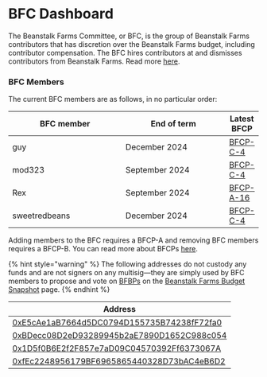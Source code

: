 # BFC Dashboard

The Beanstalk Farms Committee, or BFC, is the group of Beanstalk Farms contributors that has discretion over the Beanstalk Farms budget, including contributor compensation. The BFC hires contributors at and dismisses contributors from Beanstalk Farms. Read more [here](./#beanstalk-farms-committee).

### **BFC Members**

The current BFC members are as follows, in no particular order:

<table><thead><tr><th width="217">BFC member</th><th width="198">End of term</th><th>Latest BFCP</th></tr></thead><tbody><tr><td>guy</td><td>December 2024</td><td><a href="https://github.com/BeanstalkFarms/Beanstalk-Governance-Proposals/blob/master/bfcp/bfcp-c-04-term-extension-h1-2024.md">BFCP-C-4</a></td></tr><tr><td>mod323</td><td>September 2024</td><td><a href="https://github.com/BeanstalkFarms/Beanstalk-Governance-Proposals/blob/master/bfcp/bfcp-c-04-term-extension-h1-2024.md">BFCP-C-4</a></td></tr><tr><td>Rex</td><td>September 2024</td><td><a href="https://github.com/BeanstalkFarms/Beanstalk-Governance-Proposals/blob/master/bfcp/bfcp-a-16-rex.md">BFCP-A-16</a></td></tr><tr><td>sweetredbeans</td><td>December 2024</td><td><a href="https://github.com/BeanstalkFarms/Beanstalk-Governance-Proposals/blob/master/bfcp/bfcp-c-04-term-extension-h1-2024.md">BFCP-C-4</a></td></tr></tbody></table>

Adding members to the BFC requires a BFCP-A and removing BFC members requires a BFCP-B. You can read more about BFCPs [here](../proposals.md#bfcp).

{% hint style="warning" %}
The following addresses do not custody any funds and are not signers on any multisig—they are simply used by BFC members to propose and vote on [BFBPs](../proposals.md#bfbp) on the [Beanstalk Farms Budget Snapshot](https://snapshot.org/#/beanstalkfarmsbudget.eth) page.
{% endhint %}

| Address                                                                                                                 |
| ----------------------------------------------------------------------------------------------------------------------- |
| [0xE5cAe1aB7664d5DC0794D155735B74238fF72fa0](https://snapshot.org/#/profile/0xE5cAe1aB7664d5DC0794D155735B74238fF72fa0) |
| [0xBDecc08D2eD93289945b2aE7890D1652C988c054](https://snapshot.org/#/profile/0xBDecc08D2eD93289945b2aE7890D1652C988c054) |
| [0x1D5f0B6E2f2F857e7aD09C04570392Ff6373067A](https://snapshot.org/#/profile/0x1D5f0B6E2f2F857e7aD09C04570392Ff6373067A) |
| [0xfEc2248956179BF6965865440328D73bAC4eB6D2](https://etherscan.io/address/0xfEc2248956179BF6965865440328D73bAC4eB6D2)   |
